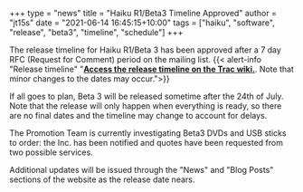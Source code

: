 +++
type = "news"
title = "Haiku R1/Beta3 Timeline Approved"
author = "jt15s"
date = "2021-06-14 16:45:15+10:00"
tags = ["haiku", "software", "release", "beta3", "timeline", "schedule"]
+++

The release timeline for Haiku R1/Beta 3 has been approved after a 7 day RFC (Request for Comment) period on the mailing list.
{{< alert-info "Release timeline" "[**Access the release timeline on the Trac wiki.**](https://dev.haiku-os.org/wiki/R1/Beta3/Timeline). Note that minor changes to the dates may occur.">}}

If all goes to plan, Beta 3 will be released sometime after the 24th of July. Note that the release will only happen when everything is ready, so there are no final dates and the timeline may change to account for delays.

The Promotion Team is currently investigating Beta3 DVDs and USB sticks to order: the Inc. has been notified and quotes have been requested from two possible services. 

Additional updates will be issued through the "News" and "Blog Posts" sections of the website as the release date nears.